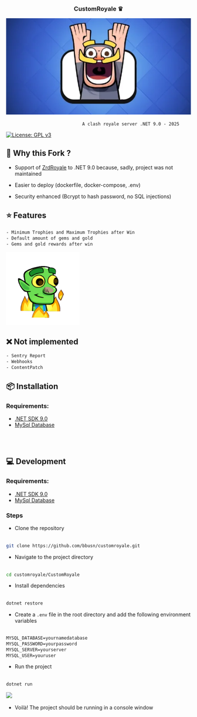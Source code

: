 <div align="center">
  
  ### **CustomRoyale ♛**
</div>
<p align="center">
  <img src="https://github.com/bbusn/customroyale/blob/main/readme/enlighted_knight.webp" width="700" />
</p>

                                 A clash royale server .NET 9.0 - 2025 

[![License: GPL v3](https://img.shields.io/badge/License-GPLv3-blue.svg)](https://www.gnu.org/licenses/gpl-3.0)


## 📍 Why this Fork ?

  - Support of [ZrdRoyale](https://github.com/Zordon1337/ZrdRoyale/) to .NET 9.0 because, sadly, project was not maintained

  - Easier to deploy (dockerfile, docker-compose, .env)

  - Security enhanced (Bcrypt to hash password, no SQL injections)


## ⭐ Features
``` 
- Minimum Trophies and Maximum Trophies after Win
- Default amount of gems and gold
- Gems and gold rewards after win
```

<img src="https://github.com/bbusn/customroyale/blob/main/readme/burning_gobelin.gif" width="200" />

## ❌ Not implemented
``` 
- Sentry Report
- Webhooks
- ContentPatch
```

## 📦 Installation

### Requirements:
  - [.NET SDK 9.0](https://dotnet.microsoft.com/en-us/download/dotnet/9.0)
  - [MySql Database](https://www.mysql.com/)


<br><br>

## 💻 Development 

### Requirements:
  - [.NET SDK 9.0](https://dotnet.microsoft.com/en-us/download/dotnet/9.0)
  - [MySql Database](https://www.mysql.com/)

### Steps

  - Clone the repository

```bash

git clone https://github.com/bbusn/customroyale.git

```
  - Navigate to the project directory

```bash

cd customroyale/CustomRoyale

```

  - Install dependencies

```bash

dotnet restore

```

  - Create a `.env` file in the root directory and add the following environment variables

```env

MYSQL_DATABASE=yournamedatabase
MYSQL_PASSWORD=yourpassword
MYSQL_SERVER=yourserver
MYSQL_USER=youruser

```

  - Run the project

```bash

dotnet run

```
  <img src="https://github.com/bbusn/customroyale/blob/main/readmed/celebrating_king.gif" width="200" />
  
  - Voilà! The project should be running in a console window